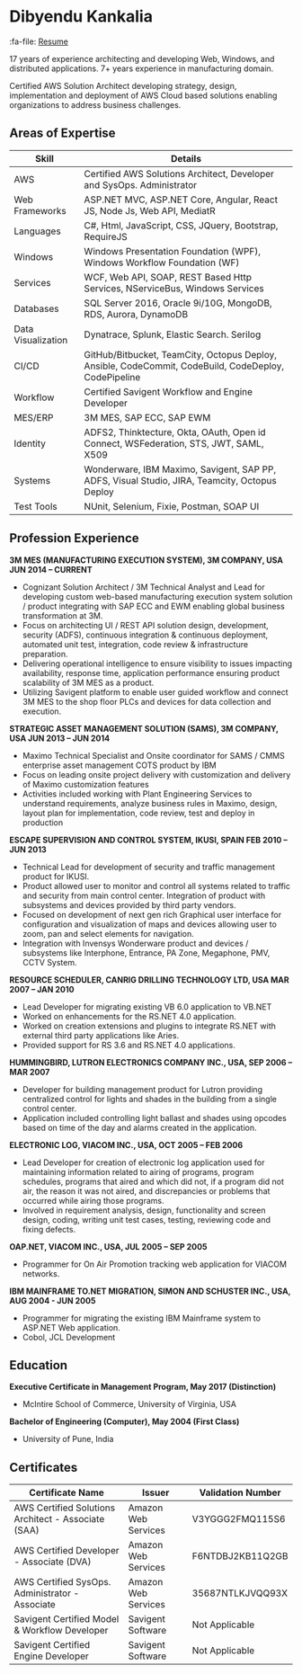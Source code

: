 # Dibyendu Kankalia

:fa-file: [Resume](https://github.com/dibyenduk/MyWebSite/blob/main/files/DibyenduKankalia.pdf?raw=true)

17 years of experience architecting and developing Web, Windows, and distributed applications. 7+ years experience in manufacturing domain.

Certified AWS Solution Architect developing strategy, design, implementation and deployment of AWS Cloud based solutions enabling organizations to address business challenges.

## Areas of Expertise

| Skill      | Details                          |
| ----------- | ------------------------------------ |
| AWS       | Certified AWS Solutions Architect, Developer and SysOps. Administrator |
| Web Frameworks | ASP.NET MVC, ASP.NET Core, Angular, React JS, Node Js, Web API, MediatR |
| Languages | C#, Html, JavaScript, CSS, JQuery, Bootstrap, RequireJS |
| Windows   | Windows Presentation Foundation (WPF), Windows Workflow Foundation (WF) |
| Services | WCF, Web API, SOAP, REST Based Http Services, NServiceBus, Windows Services |
| Databases | SQL Server 2016, Oracle 9i/10G, MongoDB, RDS, Aurora, DynamoDB |
| Data Visualization | Dynatrace, Splunk, Elastic Search. Serilog |
| CI/CD | GitHub/Bitbucket, TeamCity, Octopus Deploy, Ansible, CodeCommit, CodeBuild, CodeDeploy, CodePipeline|
| Workflow | Certified Savigent Workflow and Engine Developer |
| MES/ERP | 3M MES, SAP ECC, SAP EWM | 
| Identity | ADFS2, Thinktecture, Okta, OAuth, Open id Connect, WSFederation, STS, JWT, SAML, X509 |
| Systems| Wonderware, IBM Maximo, Savigent, SAP PP, ADFS, Visual Studio, JIRA, Teamcity, Octopus Deploy | 
| Test Tools| NUnit, Selenium, Fixie, Postman, SOAP UI |

## Profession Experience

**3M MES (MANUFACTURING EXECUTION SYSTEM), 3M COMPANY, USA JUN 2014 – CURRENT**

* Cognizant Solution Architect / 3M Technical Analyst and Lead for developing custom web-based
manufacturing execution system solution / product integrating with SAP ECC and EWM enabling
global business transformation at 3M.
* Focus on architecting UI / REST API solution design, development, security (ADFS), continuous
integration & continuous deployment, automated unit test, integration, code review & infrastructure
preparation.
* Delivering operational intelligence to ensure visibility to issues impacting availability, response time,
application performance ensuring product scalability of 3M MES as a product.
* Utilizing Savigent platform to enable user guided workflow and connect 3M MES to the shop floor
PLCs and devices for data collection and execution.

**STRATEGIC ASSET MANAGEMENT SOLUTION (SAMS), 3M COMPANY, USA JUN 2013 – JUN 2014**

* Maximo Technical Specialist and Onsite coordinator for SAMS / CMMS enterprise asset management
COTS product by IBM
* Focus on leading onsite project delivery with customization and delivery of Maximo customization
features
* Activities included working with Plant Engineering Services to understand requirements, analyze
business rules in Maximo, design, layout plan for implementation, code review, test and deploy in
production

**ESCAPE SUPERVISION AND CONTROL SYSTEM, IKUSI, SPAIN FEB 2010 – JUN 2013**

* Technical Lead for development of security and traffic management product for IKUSI.
* Product allowed user to monitor and control all systems related to traffic and security from main control center. Integration of product with subsystems and devices provided by third party vendors.
* Focused on development of next gen rich Graphical user interface for configuration and visualization of maps and devices allowing user to zoom, pan and select elements for navigation.
* Integration with Invensys Wonderware product and devices / subsystems like Interphone, Entrance, PA Zone, Megaphone, PMV, CCTV System.

**RESOURCE SCHEDULER, CANRIG DRILLING TECHNOLOGY LTD, USA MAR 2007 – JAN 2010**

* Lead Developer for migrating existing VB 6.0 application to VB.NET
* Worked on enhancements for the RS.NET 4.0 application.
* Worked on creation extensions and plugins to integrate RS.NET with external third party applications like Aries.
* Provided support for RS 3.6 and RS.NET 4.0 applications.

**HUMMINGBIRD, LUTRON ELECTRONICS COMPANY INC., USA, SEP 2006 – MAR 2007**

* Developer for building management product for Lutron providing centralized control for lights and shades in the building from a single control center.
* Application included controlling light ballast and shades using opcodes based on time of the day and alarms created in the application.

**ELECTRONIC LOG, VIACOM INC., USA, OCT 2005 – FEB 2006**

* Lead Developer for creation of electronic log application used for maintaining information related to airing of programs, program schedules, programs that aired and which did not, if a program did not air, the reason it was not aired, and discrepancies or problems that occurred while airing those programs.
* Involved in requirement analysis, design, functionality and screen design, coding, writing unit test cases, testing, reviewing code and fixing defects.

**OAP.NET, VIACOM INC., USA, JUL 2005 – SEP 2005**

* Programmer for On Air Promotion tracking web application for VIACOM networks.

**IBM MAINFRAME TO.NET MIGRATION, SIMON AND SCHUSTER INC., USA, AUG 2004 - JUN 2005**

* Programmer for migrating the existing IBM Mainframe system to ASP.NET Web application.
* Cobol, JCL Development

## Education

**Executive Certificate in Management Program, May 2017 (Distinction)**

* McIntire School of Commerce, University of Virginia, USA

**Bachelor of Engineering (Computer), May 2004 (First Class)**

* University of Pune, India

## Certificates

| Certificate Name      | Issuer                          | Validation Number |
| ----------- | ------------------------------------ |-------------|
| AWS Certified Solutions Architect - Associate (SAA) | Amazon Web Services | V3YGGG2FMQ115S6|
| AWS Certified Developer - Associate (DVA) | Amazon Web Services | F6NTDBJ2KB11Q2GB|
| AWS Certified SysOps. Administrator - Associate | Amazon Web Services | 35687NTLKJVQQ93X|
| Savigent Certified Model & Workflow Developer | Savigent Software | Not Applicable |
| Savigent Certified Engine Developer | Savigent Software | Not Applicable |